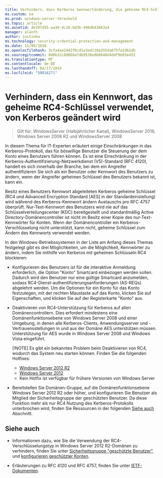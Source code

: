 ```yaml
---
title: Verhindern, dass Kerberos kennwortänderung, die geheime RC4-Schlüssel verwenden.
ms.custom: na
ms.prod: windows-server-threshold
ms.topic: article
ms.assetid: de207d55-aa3d-4c16-bd3b-496db43663a4
manager: alanth
author: justinha
ms.technology: security-crdential-protection-and-management
ms.date: 11/09/2016
ms.openlocfilehash: 3cfa4ae2442f0cd1e3e4110a355da675fa2d61db
ms.sourcegitcommit: 0d0b32c8986ba7db9536e0b8648d4ddf9b03e452
ms.translationtype: MT
ms.contentlocale: de-DE
ms.lasthandoff: 04/17/2019
ms.locfileid: "59816271"
---
```

# <a name="preventing-kerberos-change-password-that-uses-rc4-secret-keys"></a>Verhindern, dass ein Kennwort, das geheime RC4-Schlüssel verwendet, von Kerberos geändert wird

>Gilt für: WindowsServer (Halbjährlicher Kanal), WindowsServer 2016, Windows Server 2008 R2 und WindowsServer 2008

In diesem Thema für IT-Experten erläutert einige Einschränkungen in das Kerberos-Protokoll, das für böswillige Benutzer die Steuerung der dem Konto eines Benutzers führen können. Es ist eine Einschränkung in der Kerberos-Authentifizierung-Netzwerkdienst (V5)-Standard (RFC 4120), handelt es sich innerhalb der Branche, bei dem ein Angreifer authentifizieren Sie sich als ein Benutzer oder Kennwort des Benutzers zu ändern, wenn der Angreifer geheimen Schlüssel des Benutzers bekannt ist, kann ein.

Besitz eines Benutzers Kennwort abgeleiteten Kerberos geheime Schlüssel (RC4 und Advanced Encryption Standard [AES] in der Standardeinstellung) wird während des Kerberos-Kennwort ändern Austauschs pro RFC 4757 überprüft. Nur-Text-Kennwort des Benutzers wird nie auf das Schlüsselverteilungscenter (KDC) bereitgestellt und standardmäßig Active Directory-Domänencontroller ist nicht im Besitz einer Kopie des nur-Text-Kennwörter für Konten. Wenn der Domänencontroller ein Kerberos-Verschlüsselung nicht unterstützt, kann nicht, geheime Schlüssel zum Ändern des Kennworts verwendet werden. 

In den Windows-Betriebssystemen in der Liste am Anfang dieses Themas festgelegt gibt es drei Möglichkeiten, um die Möglichkeit, Kennwörter zu ändern, indem Sie mithilfe von Kerberos mit geheimen Schlüsseln RC4 blockieren:

- Konfigurieren des Benutzers ist für die interaktive Anmeldung erforderlich, die Option "Konto" Smartcard einbezogen werden sollen. Dadurch wird den Benutzer nur eine gültige Smartcard anzumelden, sodass RC4-Dienst-authentifizierungsanforderungen (AS-REQs) abgelehnt werden. Um die Optionen für ein Konto für das Konto festzulegen, mit der rechten Maustaste auf das Konto, klicken Sie auf Eigenschaften, und klicken Sie auf der Registerkarte "Konto" aus. 

- Deaktivieren von RC4-Unterstützung für Kerberos auf allen Domänencontrollern. Dies erfordert mindestens eine Domänenfunktionsebene von Windows Server 2008 und einer Umgebung, in denen alle Kerberos-Clients, Anwendungsserver und -Vertrauensstellungen in und aus der Domäne AES unterstützen müssen. Unterstützung für AES wurde in Windows Server 2008 und Windows Vista eingeführt.

    [!NOTE]
    Es gibt ein bekanntes Problem beim Deaktivieren von RC4, wodurch das System neu starten können. Finden Sie die folgenden Hotfixes:
    - [Windows Server 2012 R2](https://support.microsoft.com/en-us/kb/3038261)
    - [Windows Server 2012](https://support.microsoft.com/en-us/kb/3086213)
    - Kein Hotfix ist verfügbar für frühere Versionen von Windows Server

- Bereitstellen Sie Domänen-Gruppe, auf die Domänenfunktionsebene Windows Server 2012 R2 oder höher, und konfigurieren Sie Benutzer als Mitglied der Sicherheitsgruppe der geschützten Benutzer. Da diese Funktion mehr als nur RC4 Nutzung des Kerberos-Protokolls unterbrochen wird, finden Sie Ressourcen in der folgenden [Siehe auch](#see-also) Abschnitt.

## <a name="see-also"></a>Siehe auch

- Informationen dazu, wie Sie die Verwendung der RC4-Verschlüsselungstyp in Windows Server 2012 R2-Domänen zu verhindern, finden Sie unter [Sicherheitsgruppe "geschützte Benutzer"](/../credentials-protection-and-management/protected-users-security-group.md), und [konfigurieren geschützter Konten](/../credentials-protection-and-management/how-to-configure-protected-accounts.md).

- Erläuterungen zu RFC 4120 und RFC 4757, finden Sie unter [IETF-Dokumenten](http://tools.ietf.org/html/).
